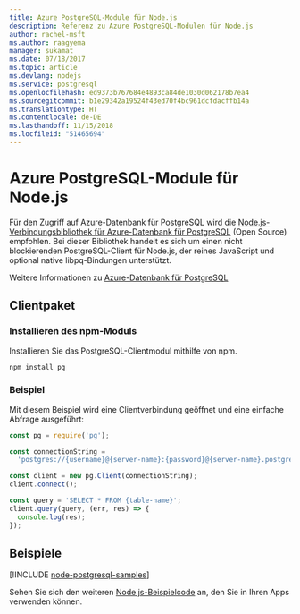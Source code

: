 ```yaml
---
title: Azure PostgreSQL-Module für Node.js
description: Referenz zu Azure PostgreSQL-Modulen für Node.js
author: rachel-msft
ms.author: raagyema
manager: sukamat
ms.date: 07/18/2017
ms.topic: article
ms.devlang: nodejs
ms.service: postgresql
ms.openlocfilehash: ed9373b767684e4893ca84de1030d062178b7ea4
ms.sourcegitcommit: b1e29342a19524f43ed70f4bc961dcfdacffb14a
ms.translationtype: HT
ms.contentlocale: de-DE
ms.lasthandoff: 11/15/2018
ms.locfileid: "51465694"
---
```

# <a name="azure-postgresql-modules-for-nodejs"></a>Azure PostgreSQL-Module für Node.js

Für den Zugriff auf Azure-Datenbank für PostgreSQL wird die [Node.js-Verbindungsbibliothek für Azure-Datenbank für PostgreSQL](https://www.npmjs.com/package/pg) (Open Source) empfohlen. Bei dieser Bibliothek handelt es sich um einen nicht blockierenden PostgreSQL-Client für Node.js, der reines JavaScript und optional native libpq-Bindungen unterstützt.

Weitere Informationen zu [Azure-Datenbank für PostgreSQL](https://docs.microsoft.com/azure/postgresql/)

## <a name="client-package"></a>Clientpaket

### <a name="install-the-npm-module"></a>Installieren des npm-Moduls

Installieren Sie das PostgreSQL-Clientmodul mithilfe von npm.

```bash
npm install pg
```   

### <a name="example"></a>Beispiel

Mit diesem Beispiel wird eine Clientverbindung geöffnet und eine einfache Abfrage ausgeführt:

```javascript
const pg = require('pg');

const connectionString =
  'postgres://{username}@{server-name}:{password}@{server-name}.postgres.database.azure.com:5432/{database-name}?ssl=true';

const client = new pg.Client(connectionString);
client.connect();

const query = 'SELECT * FROM {table-name}';
client.query(query, (err, res) => {
  console.log(res);
});
```

## <a name="samples"></a>Beispiele

[!INCLUDE [node-postgresql-samples](../docs-ref-conceptual/includes/postgresql-samples.md)]

Sehen Sie sich den weiteren [Node.js-Beispielcode](https://azure.microsoft.com/resources/samples/?platform=nodejs) an, den Sie in Ihren Apps verwenden können.
